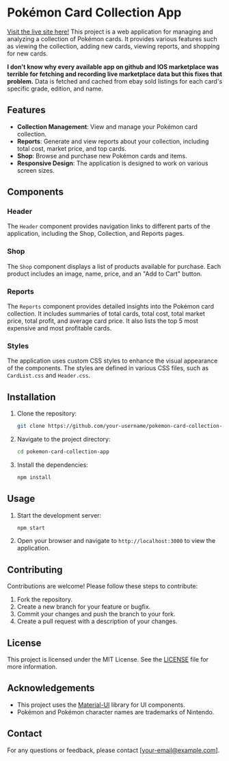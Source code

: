 # Pokémon Card Collection App

[Visit the live site here!](https://cardvault.youngmohney.com/)
This project is a web application for managing and analyzing a collection of Pokémon cards. It provides various features such as viewing the collection, adding new cards, viewing reports, and shopping for new cards. 

**I don't know why every available app on github and IOS marketplace was terrible for fetching and recording live marketplace data but this fixes that problem.** Data is fetched and cached from ebay sold listings for each card's specific grade, edition, and name.

## Features

- **Collection Management**: View and manage your Pokémon card collection.
- **Reports**: Generate and view reports about your collection, including total cost, market price, and top cards.
- **Shop**: Browse and purchase new Pokémon cards and items.
- **Responsive Design**: The application is designed to work on various screen sizes.

## Components

### Header

The `Header` component provides navigation links to different parts of the application, including the Shop, Collection, and Reports pages.

### Shop

The `Shop` component displays a list of products available for purchase. Each product includes an image, name, price, and an "Add to Cart" button.

### Reports

The `Reports` component provides detailed insights into the Pokémon card collection. It includes summaries of total cards, total cost, total market price, total profit, and average card price. It also lists the top 5 most expensive and most profitable cards.

### Styles

The application uses custom CSS styles to enhance the visual appearance of the components. The styles are defined in various CSS files, such as `CardList.css` and `Header.css`.

## Installation

1. Clone the repository:
   ```bash
   git clone https://github.com/your-username/pokemon-card-collection-app.git
   ```
2. Navigate to the project directory:
   ```bash
   cd pokemon-card-collection-app
   ```
3. Install the dependencies:
   ```bash
   npm install
   ```

## Usage

1. Start the development server:
   ```bash
   npm start
   ```
2. Open your browser and navigate to `http://localhost:3000` to view the application.

## Contributing

Contributions are welcome! Please follow these steps to contribute:

1. Fork the repository.
2. Create a new branch for your feature or bugfix.
3. Commit your changes and push the branch to your fork.
4. Create a pull request with a description of your changes.

## License

This project is licensed under the MIT License. See the [LICENSE](LICENSE) file for more information.

## Acknowledgements

- This project uses the [Material-UI](https://mui.com/) library for UI components.
- Pokémon and Pokémon character names are trademarks of Nintendo.

## Contact

For any questions or feedback, please contact [your-email@example.com].
